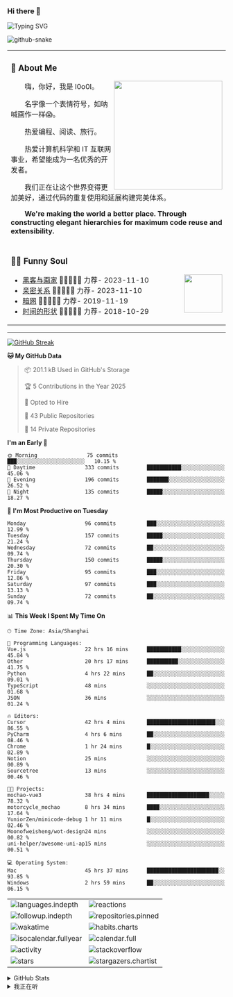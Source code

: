 ### Hi there 👋

![Typing SVG](https://readme-typing-svg.demolab.com?font=Fira+Code&pause=1000&color=0081FF&center=true&vCenter=true&random=false&width=435&lines=Full+Stack+Web+Developer;Always+learning+new+things%EF%BC%81)

[//]: # (![暗色]&#40;https://raw.githubusercontent.com/ol0o0lo/ol0o0lo/output/github-contribution-grid-snake-dark.svg&#41;)

[//]: # (![暗色]&#40;https://raw.githubusercontent.com/ol0o0lo/ol0o0lo/output/github-contribution-grid-snake-dark.svg&#41;)

<picture>
  <source media="(prefers-color-scheme: dark)" srcset="https://cdn.jsdelivr.net/gh/ol0o0lo/ol0o0lo@output/github-contribution-grid-snake-dark.svg" />
  <source media="(prefers-color-scheme: light)" srcset="https://cdn.jsdelivr.net/gh/ol0o0lo/ol0o0lo@output/github-contribution-grid-snake.svg" />
  <img alt="github-snake" src="github-snake.svg" />
</picture>


<table>

<tr><td>

### 🤺 About Me

<img align="right" width="250" src="https://spotify-github-profile.kittinanx.com/api/view.svg?uid=317lj6ke5g24u5s4ltvl352v5daa&cover_image=true&theme=natemoo-re&show_offline=false&background_color=121212&interchange=true&bar_color=53b14f&bar_color_cover=true" />

<p>&emsp;&emsp;嗨，你好，我是 l0o0l。</p>
<p>&emsp;&emsp;名字像一个表情符号，如呐喊画作一样😱。</p>
<p>&emsp;&emsp;热爱编程、阅读、旅行。</p>
<p>&emsp;&emsp;热爱计算机科学和 IT 互联网事业，希望能成为一名优秀的开发者。</p>
<p>&emsp;&emsp;我们正在让这个世界变得更加美好，通过代码的重复使用和延展构建完美体系。</p>
<p>&emsp;&emsp;<strong>We're making the world a better place. Through constructing elegant hierarchies for maximum code reuse and extensibility.</strong></p>

</td></tr>


<tr><td>

### 🤾‍♂️ Funny Soul

<img align="right" width="88" src="https://cdn.jsdelivr.net/gh/sun0225SUN/sun0225SUN/assets/images/artist.png" />

<!-- START_SECTION:douban -->
* <a href='https://book.douban.com/subject/6021440/' target='_blank'>黑客与画家</a> 🌟🌟🌟🌟🌟 力荐- 2023-11-10
* <a href='https://book.douban.com/subject/26585065/' target='_blank'>亲密关系</a> 🌟🌟🌟🌟🌟 力荐- 2023-11-10
* <a href='https://music.douban.com/subject/30187654/' target='_blank'>暗网</a> 🌟🌟🌟🌟🌟 力荐- 2019-11-19
* <a href='http://movie.douban.com/subject/1292365/' target='_blank'>时间的形状</a> 🌟🌟🌟🌟🌟 力荐- 2018-10-29

<!-- END_SECTION:douban -->

</td></tr>


</table>


---

[//]: # (### 我的打卡)


[![GitHub Streak](https://streak-stats.demolab.com?user=ol0o0lo&theme=transparent&locale=zh_Hans&date_format=%5BY.%5Dn.j&mode=weekly)](https://git.io/streak-stats)


<!--START_SECTION:waka-->
**🐱 My GitHub Data** 

> 📦 201.1 kB Used in GitHub's Storage 
 > 
> 🏆 5 Contributions in the Year 2025
 > 
> 💼 Opted to Hire
 > 
> 📜 43 Public Repositories 
 > 
> 🔑 14 Private Repositories 
 > 
**I'm an Early 🐤** 

```text
🌞 Morning                75 commits          ███░░░░░░░░░░░░░░░░░░░░░░   10.15 % 
🌆 Daytime                333 commits         ███████████░░░░░░░░░░░░░░   45.06 % 
🌃 Evening                196 commits         ███████░░░░░░░░░░░░░░░░░░   26.52 % 
🌙 Night                  135 commits         █████░░░░░░░░░░░░░░░░░░░░   18.27 % 
```
📅 **I'm Most Productive on Tuesday** 

```text
Monday                   96 commits          ███░░░░░░░░░░░░░░░░░░░░░░   12.99 % 
Tuesday                  157 commits         █████░░░░░░░░░░░░░░░░░░░░   21.24 % 
Wednesday                72 commits          ██░░░░░░░░░░░░░░░░░░░░░░░   09.74 % 
Thursday                 150 commits         █████░░░░░░░░░░░░░░░░░░░░   20.30 % 
Friday                   95 commits          ███░░░░░░░░░░░░░░░░░░░░░░   12.86 % 
Saturday                 97 commits          ███░░░░░░░░░░░░░░░░░░░░░░   13.13 % 
Sunday                   72 commits          ██░░░░░░░░░░░░░░░░░░░░░░░   09.74 % 
```


📊 **This Week I Spent My Time On** 

```text
🕑︎ Time Zone: Asia/Shanghai

💬 Programming Languages: 
Vue.js                   22 hrs 16 mins      ███████████░░░░░░░░░░░░░░   45.84 % 
Other                    20 hrs 17 mins      ██████████░░░░░░░░░░░░░░░   41.75 % 
Python                   4 hrs 22 mins       ██░░░░░░░░░░░░░░░░░░░░░░░   09.01 % 
TypeScript               48 mins             ░░░░░░░░░░░░░░░░░░░░░░░░░   01.68 % 
JSON                     36 mins             ░░░░░░░░░░░░░░░░░░░░░░░░░   01.24 % 

🔥 Editors: 
Cursor                   42 hrs 4 mins       ██████████████████████░░░   86.55 % 
PyCharm                  4 hrs 6 mins        ██░░░░░░░░░░░░░░░░░░░░░░░   08.46 % 
Chrome                   1 hr 24 mins        █░░░░░░░░░░░░░░░░░░░░░░░░   02.89 % 
Notion                   25 mins             ░░░░░░░░░░░░░░░░░░░░░░░░░   00.89 % 
Sourcetree               13 mins             ░░░░░░░░░░░░░░░░░░░░░░░░░   00.46 % 

🐱‍💻 Projects: 
mochao-vue3              38 hrs 4 mins       ████████████████████░░░░░   78.32 % 
motorcycle_mochao        8 hrs 34 mins       ████░░░░░░░░░░░░░░░░░░░░░   17.64 % 
YuniorZen/minicode-debug 1 hr 11 mins        █░░░░░░░░░░░░░░░░░░░░░░░░   02.46 % 
Moonofweisheng/wot-design24 mins             ░░░░░░░░░░░░░░░░░░░░░░░░░   00.82 % 
uni-helper/awesome-uni-ap15 mins             ░░░░░░░░░░░░░░░░░░░░░░░░░   00.51 % 

💻 Operating System: 
Mac                      45 hrs 37 mins      ███████████████████████░░   93.85 % 
Windows                  2 hrs 59 mins       ██░░░░░░░░░░░░░░░░░░░░░░░   06.15 % 
```


<!--END_SECTION:waka-->


<!-- second form 第二个表格 -->
<table>
  <tr>
    <td><img src="https://cdn.jsdelivr.net/gh/ol0o0lo/ol0o0lo/github-metrics/languages.indepth.svg" alt="languages.indepth" /></td>
    <td><img src="https://cdn.jsdelivr.net/gh/ol0o0lo/ol0o0lo/github-metrics/reactions.svg" alt="reactions" /></td>
  </tr>
  <tr>
    <td><img src="https://cdn.jsdelivr.net/gh/ol0o0lo/ol0o0lo/github-metrics/followup.indepth.svg" alt="followup.indepth" /></td>
    <td><img src="https://cdn.jsdelivr.net/gh/ol0o0lo/ol0o0lo/github-metrics/repositories.pinned.svg" alt="repositories.pinned" /></td>
  </tr>
  <tr>
    <td><img src="https://cdn.jsdelivr.net/gh/ol0o0lo/ol0o0lo/github-metrics/wakatime.svg" alt="wakatime" /></td>
    <td><img src="https://cdn.jsdelivr.net/gh/ol0o0lo/ol0o0lo/github-metrics/habits.charts.svg" alt="habits.charts" /></td>
  </tr>
  <tr>
    <td><img src="https://cdn.jsdelivr.net/gh/ol0o0lo/ol0o0lo/github-metrics/isocalendar.fullyear.svg" alt="isocalendar.fullyear" /></td>
    <td><img src="https://cdn.jsdelivr.net/gh/ol0o0lo/ol0o0lo/github-metrics/calendar.full.svg" alt="calendar.full" /></td>
  </tr>
  <tr>
    <td><img src="https://cdn.jsdelivr.net/gh/ol0o0lo/ol0o0lo/github-metrics/activity.svg" alt="activity" /></td>
    <td><img src="https://cdn.jsdelivr.net/gh/ol0o0lo/ol0o0lo/github-metrics/stackoverflow.svg" alt="stackoverflow" /></td>
  </tr>
  <tr>
    <td><img src="https://cdn.jsdelivr.net/gh/ol0o0lo/ol0o0lo/github-metrics/stars.svg" alt="stars" /></td>
    <td><img src="https://cdn.jsdelivr.net/gh/ol0o0lo/ol0o0lo/github-metrics/stargazers.chartist.svg" alt="stargazers.chartist" /></td>
  </tr>
</table>

[//]: # (<details>)

[//]: # (  <summary>:zap: GitHub WakaTime</summary>)

[//]: # (</details>)


<details>
  <summary> GitHub Stats</summary>

[//]: # (![ol0o0lo's GitHub stats]&#40;https://readme-stats.l0o0l.cn/api/top-langs?username=ol0o0lo&theme=graywhite&hide=css&hide_progress=true&locale=cn&#41;)

[//]: # ()
[//]: # (![ol0o0lo's GitHub stats]&#40;https://readme-stats.l0o0l.cn/api/?username=ol0o0lo&theme=graywhite&hide=prs,issues,contribs&locale=cn&#41;)

  <img alt="ol0o0lo's GitHub Stats" src="https://github-readme-activity-graph.vercel.app/graph?username=ol0o0lo&theme=high-contrast&hide_title=flase&radius=16" />

</details>

<details>
  <summary>我正在听</summary>

[![spotify-github-profile](https://spotify-github-profile.vercel.app/api/view?uid=31dufxqboi6rzm4vnu3o5zbsa7zq&cover_image=true&theme=default&show_offline=false&background_color=121212&interchange=false&bar_color=53b14f&bar_color_cover=true)](https://github.com/kittinan/spotify-github-profile)

</details>
